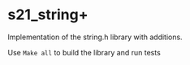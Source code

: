 # s21_string+

Implementation of the string.h library with additions.

Use `Make all` to build the library and run tests
